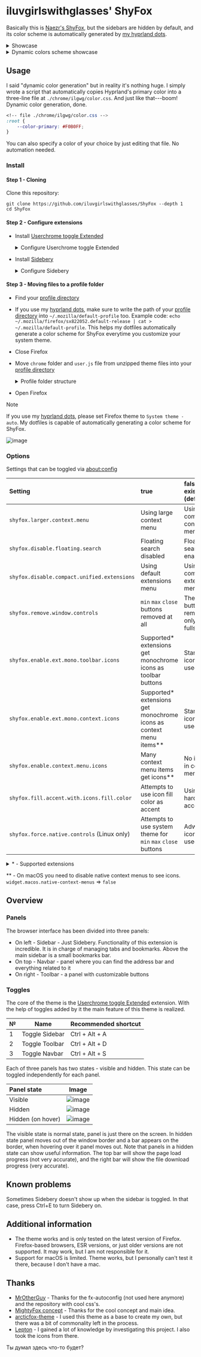 
# iluvgirlswithglasses' ShyFox

Basically this is [Naezr's ShyFox](https://github.com/Naezr/ShyFox), but the sidebars are hidden by default, and its color scheme is automatically generated by [my hyprland dots](https://github.com/iluvgirlswithglasses/dots-hyprland).

<details>
 <summary>Showcase</summary>
 <img src="https://github.com/user-attachments/assets/32b2b472-51a7-4fda-af08-6b364c659117" />
 <img src="https://github.com/user-attachments/assets/2f08597b-50f4-4d5c-806f-c51138a17378" />
</details>

<details>
 <summary>Dynamic colors scheme showcase</summary>
 <img src="https://github.com/user-attachments/assets/07b263cd-722a-47bf-8a26-712f7595236d" />
 <img src="https://github.com/user-attachments/assets/27cbf634-6039-4432-a2de-b3ecf8b27a41" />
 <img src="https://github.com/user-attachments/assets/3e78462b-b922-45fe-921a-978d35fc6bc4" />
</details>

## Usage

I said "dynamic color generation" but in reality it's nothing huge. I simply wrote a script that automatically copies Hyprland's primary color into a three-line file at `./chrome/ilgwg/color.css`. And just like that---boom! Dynamic color generation, done.

```css
<!-- file ./chrome/ilgwg/color.css -->
:root {
    --color-primary: #F0B0FF;
}
```

You can also specify a color of your choice by just editing that file. No automation needed.

### Install

#### Step 1 - Cloning

Clone this repository:

```
git clone https://github.com/iluvgirlswithglasses/ShyFox --depth 1
cd ShyFox
```

#### Step 2 - Configure extensions

 - Install [Userchrome toggle Extended](https://addons.mozilla.org/firefox/addon/userchrome-toggle-extended/)

   <details><summary>Configure Userchrome toggle Extended</summary>

   <br/>

   You need to turn on "Allow multiple styles to be active together" and turn on the first four toggles. If you will be using a popup, enable "Close popup after clicking toggle" and rename the toggles for convenience. It is recommended to follow my settings below. Make sure you click "Apply changes" button after all.

   ![toggle-settings](https://github.com/user-attachments/assets/e06320b9-e0dc-4b22-9e5a-96135f442e1f)


   It would also be nice to customize the shortcuts for toggles. I recommend these:

   ![how-to](https://github.com/user-attachments/assets/d49948f5-4544-4070-a691-dc090f37b2d3)
   ![shortkeys](https://github.com/user-attachments/assets/f6dac820-9c1e-430f-bb87-bf61c43e8d62)


   <br/>

   </details>


 - Install [Sidebery](https://addons.mozilla.org/firefox/addon/sidebery)

   <details><summary>Configure Sidebery</summary>

   <br/>

   If you used Sidebery before, it would be better to reset its settings to default.

   Then import `sidebery-settings.json` from unzipped theme files

   ![import](https://github.com/Naezr/ShyFox/assets/95460152/9961a813-d035-41cc-a6b4-146e20db45bc)

   <br/>

   </details>

#### Step 3 - Moving files to a profile folder

 - Find your [profile directory](https://support.mozilla.org/kb/profiles-where-firefox-stores-user-data)
 - If you use my [hyprland dots](https://github.com/iluvgirlswithglasses/dots-hyprland), make sure to write the path of your [profile directory](https://support.mozilla.org/kb/profiles-where-firefox-stores-user-data) into `~/.mozilla/default-profile` too. Example code: `echo ~/.mozilla/firefox/sx822052.default-release | cat > ~/.mozilla/default-profile`. This helps my dotfiles automatically generate a color scheme for ShyFox everytime you customize your system theme.
 - Close Firefox
 - Move `chrome` folder and `user.js` file from unzipped theme files into your [profile directory](https://support.mozilla.org/kb/profiles-where-firefox-stores-user-data)

   <details><summary>Profile folder structure</summary>

      <br/>

      ```js
      {random characters}.default-release // Profile folder itself
      |_ chrome // chrome folder you put in
      |  |_ userChrome.css
      |  |_ userContent.css
      |  |_ ShyFox
      |  |  |_ ... // css files
      |  |_ icons
      |  |  |_ ... // svg icons
      |  |_ wallpaper.png
      |  |_ wallpaper-light.png
      |_ user.js // user.js file you put in
      |_ ... // a lot of files that was there before
      ```

      <br/>

      </details>

 - Open Firefox

> [!NOTE]
> If you use my [hyprland dots](https://github.com/iluvgirlswithglasses/dots-hyprland), please set Firefox theme to `System theme - auto`. My dotfiles is capable of automatically generating a color scheme for ShyFox.
>
> ![image](https://github.com/user-attachments/assets/5da52c2e-6b04-414a-b492-478a87b55f9a)

### Options

Settings that can be toggled via [about:config](https://support.mozilla.org/kb/about-config-editor-firefox)

| Setting | true | false / not exist (default) |
| :--- | :--- | :--- |
| `shyfox.larger.context.menu` | Using large context menu | Using compact context menu |
| `shyfox.disable.floating.search` | Floating search disabled | Floating search enabled |
| `shyfox.disable.compact.unified.extensions` | Using default extensions menu | Using compact extensions menu |
| `shyfox.remove.window.controls` | `min` `max` `close` buttons removed at all | These buttons removed only in fullscreen |
| `shyfox.enable.ext.mono.toolbar.icons` | Supported* extensions get monochrome icons as toolbar buttons | Standard icons used |
| `shyfox.enable.ext.mono.context.icons` | Supported* extensions get monochrome icons as context menu items** | Standard icons used |
| `shyfox.enable.context.menu.icons` | Many context menu items get icons** | No icons in context menus |
| `shyfox.fill.accent.with.icons.fill.color` | Attempts to use icon fill color as accent | Using hardcoded accent |
| `shyfox.force.native.controls` (Linux only) | Attempts to use system theme for `min` `max` `close` buttons  | Adwaita icons used |

<details><summary>* - Supported extensions</summary>

   <br/>

   - Userchrome Toggle Extended - toolbar button (panels icon)
   - Bitwarden - both toolbar and context menu (+ submenu items)
   - uBlock Origin - both toolbar and context menu
   - Simple Translate - only context menu item
   - Dark Reader - toolbar button (moon icon)
   - Privacy Badger - toolbar button
   - Clear URLs - only context menu item (eraser icon)
   - Midnight Lizard - toolbar button
   - Auto Tab Discard - toolbar button
   - Video Download Helper - toolbar button and context menu item

   Feel free to suggest icons for other extensions

   <br/>

</details>

** - On macOS you need to disable native context menus to see icons. `widget.macos.native-context-menus` => `false`

## Overview

### Panels

The browser interface has been divided into three panels:
- On left - Sidebar - Just Sidebery. Functionality of this extension is incredible. It is in charge of managing tabs and bookmarks. Above the main sidebar is a small bookmarks bar.
- On top - Navbar - panel where you can find the address bar and everything related to it
- On right - Toolbar - a panel with customizable buttons

### Toggles

The core of the theme is the [Userchrome toggle Extended](https://addons.mozilla.org/firefox/addon/userchrome-toggle-extended/) extension. With the help of toggles added by it the main feature of this theme is realized.

| № | Name | Recommended shortcut |
| --- | --- | --- |
| 1 | Toggle Sidebar | Ctrl + Alt + A |
| 2 | Toggle Toolbar | Ctrl + Alt + D |
| 3 | Toggle Navbar  | Ctrl + Alt + S |

Each of three panels has two states - visible and hidden. This state can be toggled independently for each panel.

| Panel state | Image |
| :--- | --- |
| Visible | ![image](https://github.com/user-attachments/assets/1925a5a8-a5fc-4403-ade1-2e1949c576c5) |
| Hidden | ![image](https://github.com/user-attachments/assets/30c6dcab-0a4b-4a04-a29d-7cc7ad150a39) |
| Hidden (on hover) | ![image](https://github.com/user-attachments/assets/ce587abc-dea1-41d6-81bb-c8e4f5f489fe) |

The visible state is normal state, panel is just there on the screen. In hidden state panel moves out of the window border and a bar appears on the border, when hovering over it panel moves out. Note that panels in a hidden state can show useful information. The top bar will show the page load progress (not very accurate), and the right bar will show the file download progress (very accurate).

## Known problems

Sometimes Sidebery doesn't show up when the sidebar is toggled. In that case, press Ctrl+E to turn Sidebery on.

## Additional information

 * The theme works and is only tested on the latest version of Firefox. Firefox-based browsers, ESR versions, or just older versions are not supported. It may work, but I am not responsible for it.
 * Support for macOS is limited. Theme works, but I personally can't test it there, because I don't have a mac.

## Thanks

* [MrOtherGuy](https://github.com/MrOtherGuy) - Thanks for the fx-autoconfig (not used here anymore) and the repository with cool css's.
* [MightyFox concept](https://www.reddit.com/r/FirefoxCSS/comments/195n51c/mightyfox_an_idea_need_help_to_build_it_up/) - Thanks for the cool concept and main idea.
* [arcticfox-theme](https://github.com/sirlan-ff00ff/arcticfox-theme) - I used this theme as a base to create my own, but there was a bit of commonality left in the process.
* [Lepton](github.com/black7375/Firefox-UI-Fix) - I gained a lot of knowledge by investigating this project. I also took the icons from there.

Ты думал здесь что-то будет?


